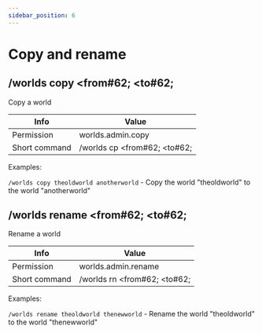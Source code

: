 ```yaml
---
sidebar_position: 6
---
```


# Copy and rename

## /worlds copy &#60;from#62; &#60;to#62;

Copy a world

| Info          | Value                                |
| ------------- | ------------------------------------ |
| Permission    | worlds.admin.copy                    |
| Short command | /worlds cp &#60;from#62; &#60;to#62; |

Examples:

`/worlds copy theoldworld anotherworld` - Copy the world "theoldworld" to the world "anotherworld"

## /worlds rename &#60;from#62; &#60;to#62;

Rename a world

| Info          | Value                                |
| ------------- | ------------------------------------ |
| Permission    | worlds.admin.rename                  |
| Short command | /worlds rn &#60;from#62; &#60;to#62; |

Examples:

`/worlds rename theoldworld thenewworld` - Rename the world "theoldworld" to the world "thenewworld"
